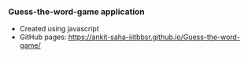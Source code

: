 ### Guess-the-word-game application
- Created using javascript
- GitHub pages: https://ankit-saha-iiitbbsr.github.io/Guess-the-word-game/
